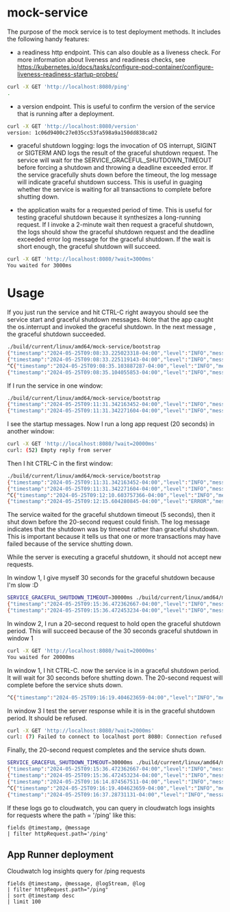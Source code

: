 # mock-service

The purpose of the mock service is to test deployment methods. It includes the following handy features:

 - a readiness http endpoint. This can also double as a liveness check. For more information about liveness and readiness checks, see https://kubernetes.io/docs/tasks/configure-pod-container/configure-liveness-readiness-startup-probes/

```bash
curl -X GET 'http://localhost:8080/ping'
.
```

 - a version endpoint. This is useful to confirm the version of the service that is running after a deployment.

```bash
curl -X GET 'http://localhost:8080/version'
version: 1c06d9400c27e035cc53fa598a9a150dd838ca02
```

- graceful shutdown logging: logs the invocation of OS interrupt, SIGINT or SIGTERM AND logs the result of the graceful shutdown request. The service will wait for the SERVICE_GRACEFUL_SHUTDOWN_TIMEOUT before forcing a shutdown and throwing a deadline exceeded error.  If the service gracefully shuts down before the timeout, the log message will indicate graceful shutdown success.  This is useful in guaging whether the service is waiting for all transactions to complete before shutting down.

 - the application waits for a requested period of time. This is useful for testing graceful shutdown because it synthesizes a long-running request.  If I invoke a 2-minute wait then request a graceful shutdown, the logs should show the graceful shutdown request and the deadline exceeded error log message for the graceful shutdown. If the wait is short enough, the graceful shutdown will succeed.

```bash
curl -X GET 'http://localhost:8080/?wait=3000ms'
You waited for 3000ms
```

 # Usage
If you just run the service and hit CTRL-C right awayyou should see the service start and graceful shutdown messages. Note that the app caught the os.interrupt  and invoked the graceful shutdown.  In the next message , the graceful shutdown succeeded.

```bash
./build/current/linux/amd64/mock-service/bootstrap 
{"timestamp":"2024-05-25T09:08:33.225023318-04:00","level":"INFO","message":"starting server (1c06d9400c27e035cc53fa598a9a150dd838ca02) on port 8080","service":"mock-service"}
{"timestamp":"2024-05-25T09:08:33.225119143-04:00","level":"INFO","message":"SERVICE_GRACEFUL_SHUTDOWN_TIMEOUT is set to 5s","service":"mock-service"}
^C{"timestamp":"2024-05-25T09:08:35.103887287-04:00","level":"INFO","message":"Received signal: interrupt. Shutting down gracefully...","service":"mock-service"}
{"timestamp":"2024-05-25T09:08:35.104055853-04:00","level":"INFO","message":"Server shutdown successful","service":"mock-service"}
```


If I run the service in one window:
```bash
./build/current/linux/amd64/mock-service/bootstrap 
{"timestamp":"2024-05-25T09:11:31.342163452-04:00","level":"INFO","message":"starting server (1c06d9400c27e035cc53fa598a9a150dd838ca02) on port 8080","service":"mock-service"}
{"timestamp":"2024-05-25T09:11:31.342271604-04:00","level":"INFO","message":"SERVICE_GRACEFUL_SHUTDOWN_TIMEOUT is set to 5s","service":"mock-service"}
```

I see the startup messages.  Now I run a long app request (20 seconds) in another window:
```bash
curl -X GET 'http://localhost:8080/?wait=20000ms'
curl: (52) Empty reply from server
```

Then I hit CTRL-C in the first window:
```bash
./build/current/linux/amd64/mock-service/bootstrap 
{"timestamp":"2024-05-25T09:11:31.342163452-04:00","level":"INFO","message":"starting server (1c06d9400c27e035cc53fa598a9a150dd838ca02) on port 8080","service":"mock-service"}
{"timestamp":"2024-05-25T09:11:31.342271604-04:00","level":"INFO","message":"SERVICE_GRACEFUL_SHUTDOWN_TIMEOUT is set to 5s","service":"mock-service"}
^C{"timestamp":"2024-05-25T09:12:10.603757366-04:00","level":"INFO","message":"Received signal: interrupt. Shutting down gracefully...","service":"mock-service"}
{"timestamp":"2024-05-25T09:12:15.604280845-04:00","level":"ERROR","message":"Server shutdown error: context deadline exceeded","service":"mock-service"}
```
The service waited for the graceful shutdown timeout (5 seconds), then it shut down before the 20-second request could finish.  The log message indicates that the shutdown was by timeout rather than graceful shutdown.  This is important because it tells us that one or more transactions may have failed because of the service shutting down.


While the server is executing a graceful shutdown, it should not accept new requests. 

In window 1, I give myself 30 seconds for the graceful shutdown because I'm slow :D

```bash
SERVICE_GRACEFUL_SHUTDOWN_TIMEOUT=30000ms ./build/current/linux/amd64/mock-service/bootstrap 
{"timestamp":"2024-05-25T09:15:36.472362667-04:00","level":"INFO","message":"starting server (1c06d9400c27e035cc53fa598a9a150dd838ca02) on port 8080","service":"mock-service"}
{"timestamp":"2024-05-25T09:15:36.472453234-04:00","level":"INFO","message":"SERVICE_GRACEFUL_SHUTDOWN_TIMEOUT is set to 30s","service":"mock-service"}
```
In window 2, I run a 20-second request to hold open the graceful shutdown period. This will succeed because of the 30 seconds graceful shutdown in window 1
```bash
curl -X GET 'http://localhost:8080/?wait=20000ms'
You waited for 20000ms
```

In window 1, I hit CTRL-C. now the service is in a graceful shutdown period.  It will wait for 30 seconds before shutting down.  The 20-second request will complete before the service shuts down.
```bash
^C{"timestamp":"2024-05-25T09:16:19.404623659-04:00","level":"INFO","message":"Received signal: interrupt. Shutting down gracefully...","service":"mock-service"}
```

In window 3 I test the server response while it is in the graceful shutdown period.  It should be refused.
```bash
curl -X GET 'http://localhost:8080/?wait=2000ms'
curl: (7) Failed to connect to localhost port 8080: Connection refused
```

Finally, the 20-second request completes and the service shuts down.
```bash
SERVICE_GRACEFUL_SHUTDOWN_TIMEOUT=30000ms ./build/current/linux/amd64/mock-service/bootstrap 
{"timestamp":"2024-05-25T09:15:36.472362667-04:00","level":"INFO","message":"starting server (1c06d9400c27e035cc53fa598a9a150dd838ca02) on port 8080","service":"mock-service"}
{"timestamp":"2024-05-25T09:15:36.472453234-04:00","level":"INFO","message":"SERVICE_GRACEFUL_SHUTDOWN_TIMEOUT is set to 30s","service":"mock-service"}
{"timestamp":"2024-05-25T09:16:14.874567511-04:00","level":"INFO","message":"Response: 200 OK","service":"mock-service","httpRequest":{"url":"http://localhost:8080/?wait=2000ms","method":"GET","path":"/","remoteIP":"127.0.0.1:41900","proto":"HTTP/1.1","requestID":"nmarks-lenovo/Zv7ai8mSzM-000001","scheme":"http","header":{"user-agent":"curl/7.68.0","accept":"*/*"}},"user":"user1","httpResponse":{"status":200,"bytes":21,"elapsed":2001.109461}}
^C{"timestamp":"2024-05-25T09:16:19.404623659-04:00","level":"INFO","message":"Received signal: interrupt. Shutting down gracefully...","service":"mock-service"}
{"timestamp":"2024-05-25T09:16:37.28731131-04:00","level":"INFO","message":"Server shutdown successful","service":"mock-service"}
```


If these logs go to cloudwatch, you can query in cloudwatch logs insights for requests where the path = '/ping' like this:
```text
fields @timestamp, @message
| filter httpRequest.path='/ping'
```


## App Runner deployment

Cloudwatch log insights query for /ping requests
```text
fields @timestamp, @message, @logStream, @log
| filter httpRequest.path="/ping"
| sort @timestamp desc
| limit 100
```